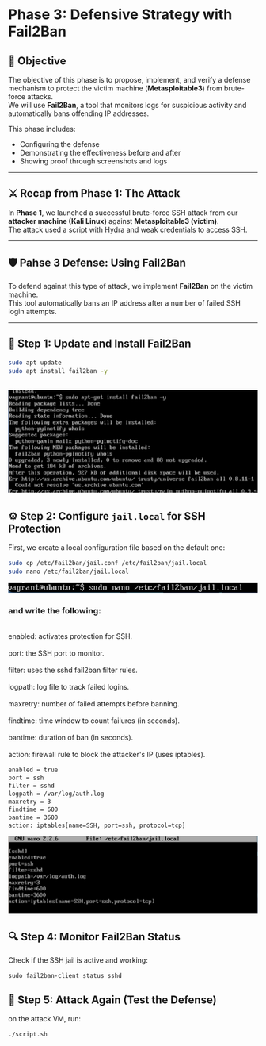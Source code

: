 # Phase 3: Defensive Strategy with Fail2Ban
## 🎯 Objective

The objective of this phase is to propose, implement, and verify a defense mechanism to protect the victim machine (**Metasploitable3**) from brute-force attacks.  
We will use **Fail2Ban**, a tool that monitors logs for suspicious activity and automatically bans offending IP addresses.  

This phase includes:
- Configuring the defense
- Demonstrating the effectiveness before and after
- Showing proof through screenshots and logs
---

## ⚔️ Recap from Phase 1: The Attack

In **Phase 1**, we launched a successful brute-force SSH attack from our **attacker machine (Kali Linux)** against **Metasploitable3 (victim)**.  
The attack used a script with Hydra and weak credentials to access SSH.

---

## 🛡️ Pahse 3 Defense: Using Fail2Ban

To defend against this type of attack, we implement **Fail2Ban** on the victim machine.  
This tool automatically bans an IP address after a number of failed SSH login attempts.

---

## 🏁 Step 1: Update and Install Fail2Ban

```bash
sudo apt update
sudo apt install fail2ban -y
```
![Install Fail2Ban](screenshots/install-fail2ban.png)
---

## ⚙️ Step 2: Configure `jail.local` for SSH Protection

First, we create a local configuration file based on the default one:

```bash
sudo cp /etc/fail2ban/jail.conf /etc/fail2ban/jail.local
sudo nano /etc/fail2ban/jail.local
```
![nano jail.local](screenshots/nano-jail.local.png)
### and write the following:
<br>enabled: activates protection for SSH.</br>
<br>port: the SSH port to monitor.</br>
<br>filter: uses the sshd fail2ban filter rules.</br>
<br>logpath: log file to track failed logins.</br>
<br>maxretry: number of failed attempts before banning.</br>
<br>findtime: time window to count failures (in seconds).</br>
<br>bantime: duration of ban (in seconds).</br>
<br>action: firewall rule to block the attacker's IP (uses iptables).</br>
```[sshd]
enabled = true
port = ssh
filter = sshd
logpath = /var/log/auth.log
maxretry = 3
findtime = 600
bantime = 3600
action: iptables[name=SSH, port=ssh, protocol=tcp]
```
![jail.local](screenshots/jail.local.png)
## 🔍 Step 4: Monitor Fail2Ban Status

Check if the SSH jail is active and working:

```
sudo fail2ban-client status sshd
```
## 🧪 Step 5: Attack Again (Test the Defense)
on the attack VM, run: 
```
./script.sh
```


